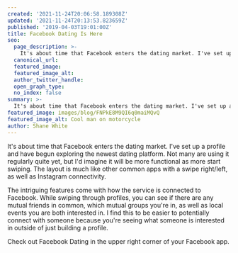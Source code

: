 ```yaml
---
created: '2021-11-24T20:06:58.189308Z'
updated: '2021-11-24T20:13:53.823659Z'
published: '2019-04-03T19:01:00Z'
title: Facebook Dating Is Here
seo:
  page_description: >-
    It's about time that Facebook enters the dating market. I've set up a profile and have begun exploring the newest dating platform. Not many are using it regularly quite yet, but I'd imagine it will be more functional as more start swiping. The layout is much like other common apps with a swipe right/left, as well as Instagram connectivity.
  canonical_url:
  featured_image:
  featured_image_alt:
  author_twitter_handle:
  open_graph_type:
  no_index: false
summary: >-
  It's about time that Facebook enters the dating market. I've set up a profile and have begun exploring the newest dating platform. Not many are using it regularly quite yet, but I'd imagine it will be more functional as more start swiping. The layout is much like other common apps with a swipe right/left, as well as Instagram connectivity.
featured_image: images/blog/FNPkE8M9QI6q0maiMQvQ
featured_image_alt: Cool man on motorcycle
author: Shane White
---
```


<div class="blog-content">
<p>It's about time that Facebook enters the dating market. I've set up a profile and have begun exploring the newest dating platform. Not many are using it regularly quite yet, but I'd imagine it will be more functional as more start swiping. The layout is much like other common apps with a swipe right/left, as well as Instagram connectivity.</p>
<p>The intriguing features come with how the service is connected to Facebook. While swiping through profiles, you can see if there are any mutual friends in common, which mutual groups you're in, as well as local events you are both interested in. I find this to be easier to potentially connect with someone because you're seeing what someone is interested in outside of just building a profile.</p>
<p>Check out Facebook Dating in the upper right corner of your Facebook app.</p>
</div>
